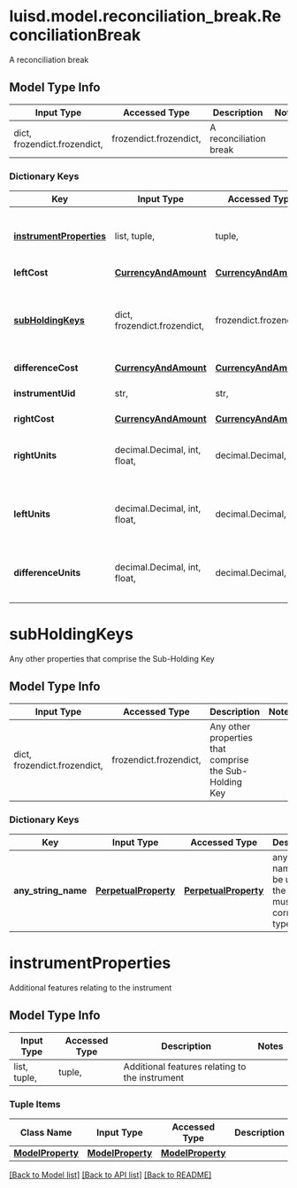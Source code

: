 # luisd.model.reconciliation_break.ReconciliationBreak

A reconciliation break

## Model Type Info
Input Type | Accessed Type | Description | Notes
------------ | ------------- | ------------- | -------------
dict, frozendict.frozendict,  | frozendict.frozendict,  | A reconciliation break | 

### Dictionary Keys
Key | Input Type | Accessed Type | Description | Notes
------------ | ------------- | ------------- | ------------- | -------------
**[instrumentProperties](#instrumentProperties)** | list, tuple,  | tuple,  | Additional features relating to the instrument | 
**leftCost** | [**CurrencyAndAmount**](CurrencyAndAmount.md) | [**CurrencyAndAmount**](CurrencyAndAmount.md) |  | 
**[subHoldingKeys](#subHoldingKeys)** | dict, frozendict.frozendict,  | frozendict.frozendict,  | Any other properties that comprise the Sub-Holding Key | 
**differenceCost** | [**CurrencyAndAmount**](CurrencyAndAmount.md) | [**CurrencyAndAmount**](CurrencyAndAmount.md) |  | 
**instrumentUid** | str,  | str,  | Unique instrument identifier | 
**rightCost** | [**CurrencyAndAmount**](CurrencyAndAmount.md) | [**CurrencyAndAmount**](CurrencyAndAmount.md) |  | 
**rightUnits** | decimal.Decimal, int, float,  | decimal.Decimal,  | Units from the right hand side | value must be a 64 bit float
**leftUnits** | decimal.Decimal, int, float,  | decimal.Decimal,  | Units from the left hand side | value must be a 64 bit float
**differenceUnits** | decimal.Decimal, int, float,  | decimal.Decimal,  | Difference in units | value must be a 64 bit float

# subHoldingKeys

Any other properties that comprise the Sub-Holding Key

## Model Type Info
Input Type | Accessed Type | Description | Notes
------------ | ------------- | ------------- | -------------
dict, frozendict.frozendict,  | frozendict.frozendict,  | Any other properties that comprise the Sub-Holding Key | 

### Dictionary Keys
Key | Input Type | Accessed Type | Description | Notes
------------ | ------------- | ------------- | ------------- | -------------
**any_string_name** | [**PerpetualProperty**](PerpetualProperty.md) | [**PerpetualProperty**](PerpetualProperty.md) | any string name can be used but the value must be the correct type | [optional] 

# instrumentProperties

Additional features relating to the instrument

## Model Type Info
Input Type | Accessed Type | Description | Notes
------------ | ------------- | ------------- | -------------
list, tuple,  | tuple,  | Additional features relating to the instrument | 

### Tuple Items
Class Name | Input Type | Accessed Type | Description | Notes
------------- | ------------- | ------------- | ------------- | -------------
[**ModelProperty**](ModelProperty.md) | [**ModelProperty**](ModelProperty.md) | [**ModelProperty**](ModelProperty.md) |  | 

[[Back to Model list]](../../README.md#documentation-for-models) [[Back to API list]](../../README.md#documentation-for-api-endpoints) [[Back to README]](../../README.md)

